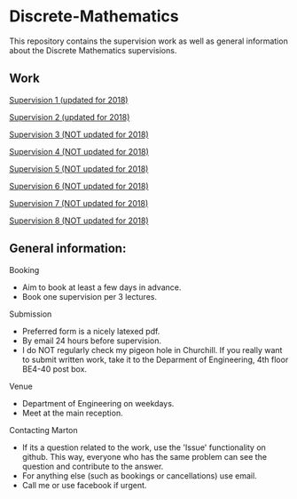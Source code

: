 # Discrete-Mathematics

This repository contains the supervision work as well as general information about the Discrete Mathematics supervisions.

## Work

[Supervision 1 (updated for 2018)](supervision_1/supervision_1.pdf)

[Supervision 2 (updated for 2018)](supervision_2/supervision_2.pdf)

[Supervision 3 (NOT updated for 2018)](supervision_3/supervision_3.pdf)

[Supervision 4 (NOT updated for 2018)](supervision_4/supervision_4.pdf)

[Supervision 5 (NOT updated for 2018)](supervision_5/supervision_5.pdf)

[Supervision 6 (NOT updated for 2018)](supervision_6/supervision_6.pdf)

[Supervision 7 (NOT updated for 2018)](supervision_7/supervision_7.pdf)

[Supervision 8 (NOT updated for 2018)](supervision_8/supervision_8.pdf)

## General information:
Booking
* Aim to book at least a few days in advance.
* Book one supervision per 3 lectures.

Submission
* Preferred form is a nicely latexed pdf.
* By email 24 hours before supervision.
* I do NOT regularly check my pigeon hole in Churchill. If you really want to submit written work, take it to the Deparment of Engineering, 4th floor BE4-40 post box.

Venue
* Department of Engineering on weekdays.
* Meet at the main reception.

Contacting Marton
* If its a question related to the work, use the 'Issue' functionality on github. This way, everyone who has the same problem can see the question and contribute to the answer.
* For anything else (such as bookings or cancellations) use email.
* Call me or use facebook if urgent.
